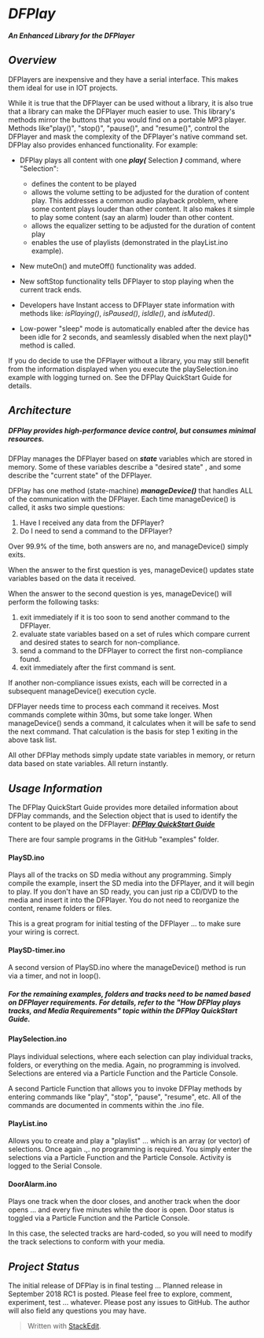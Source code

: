 


# ***DFPlay***
 ***An Enhanced Library for the DFPlayer***

## *Overview*
DFPlayers are inexpensive and they have a serial interface. This makes them ideal for use in IOT projects.

While it is true that the DFPlayer can be used without a library, it is also true that a library can make the DFPlayer much easier to use. This library's methods mirror the buttons that you would find on a portable MP3 player.  Methods like"play()", "stop()", "pause()", and "resume()",  control the DFPlayer and mask the complexity of the DFPlayer's native command set.  DFPlay also provides enhanced functionality. For example: 
* DFPlay plays all content with one ***play(*** Selection ***)*** command, where "Selection":
	*  defines the content to be played
	* allows the volume setting to be adjusted for the duration of content play.  This addresses a common audio playback problem, where some content plays louder than other content. It also makes it simple to play some content (say an alarm) louder than other content.
	* allows the equalizer setting to be adjusted for the duration of content play
	* enables the use of playlists (demonstrated in the playList.ino example). 

* New muteOn() and muteOff() functionality was added.
* New softStop functionality tells DFPlayer to stop playing when the current track ends.
* Developers have Instant access to DFPlayer state information with methods like:  *isPlaying()*, *isPaused()*, *isIdle()*, and *isMuted()*.
* Low-power "sleep" mode is automatically enabled after the device has been idle for 2 seconds, and seamlessly disabled when the next play()* method is called.

If you do decide to use the DFPlayer without a library, you may still benefit from the information displayed when you execute the playSelection.ino example with logging turned on. See the DFPlay QuickStart Guide for details. 

## *Architecture*
##### DFPlay provides high-performance device control, but consumes minimal resources.
DFPlay manages the DFPlayer based on ***state*** variables which are stored in memory. Some of these variables describe a "desired state" , and some describe the "current state" of the DFPlayer.


DFPlay has one method (state-machine) ***manageDevice()*** that handles ALL of the communication with the DFPlayer. Each time manageDevice() is called, it asks two simple questions: 
1. Have I received any data from the DFPlayer?
2. Do I need to send a command to the DFPlayer?

Over 99.9% of the time, both answers are no, and manageDevice() simply exits. 

When the answer to the first question is yes, manageDevice() updates state variables based on the data it received.

When the answer to the second question is yes, manageDevice() will perform the following tasks:

 1. exit immediately if it is too soon to send another command to the DFPlayer.
 2. evaluate state variables based on a set of rules which compare current and desired states to search for non-compliance.
 3. send a command to the DFPlayer to correct the first non-compliance found.
 4. exit immediately after the first command is sent. 
 
If another non-compliance issues exists, each  will be corrected in a subsequent manageDevice() execution cycle. 

DFPlayer needs time to process each command it receives. Most commands complete within 30ms, but some take longer. When manageDevice() sends a command, it calculates when it will be safe to send the next command. That calculation is the basis for step 1 exiting in the above task list. 

All other DFPlay methods simply update state variables in memory, or return data based on state variables. All return instantly. 

## *Usage Information*
The DFPlay QuickStart Guide provides more detailed information about DFPlay commands, and the Selection object that is used to identify the content to be played on the DFPlayer:     [******DFPlay QuickStart*** Guide***](https://docs.google.com/document/d/e/2PACX-1vTxUyPOpk9RFMaxt53oPotWyAa5pTBVzpSS2L23bq2fGhUXK08vAFPSAWQ6gENLNFoum10IWmVFkJ7I/pub)
 
 There are four sample programs in the GitHub "examples" folder. 
#### PlaySD.ino
Plays all of the tracks on SD media without any programming. Simply compile the example, insert the SD media into the DFPlayer, and it will begin to play. If you don't have an SD ready, you can just rip a CD/DVD to the media and insert it into the DFPlayer. You do not need to reorganize the content, rename folders or files.

This is a great program for initial testing of the DFPlayer ... to make sure your wiring is correct.

#### PlaySD-timer.ino
A second version of  PlaySD.ino where the manageDevice() method is run via a timer, and not in loop().

##### For the remaining examples, folders and tracks need to be named based on DFPlayer requirements. For details, refer to the "*How DFPlay plays tracks, and Media Requirements*" topic within the DFPlay QuickStart Guide. 

#### PlaySelection.ino
Plays individual selections, where each selection can play individual tracks, folders, or everything on the media. Again, no programming is involved. Selections are entered via a Particle Function and the Particle Console.  

A second Particle Function that allows you to invoke DFPlay methods by entering commands like "play", "stop", "pause", "resume", etc. All of the commands are documented in comments within the .ino file. 

#### PlayList.ino
Allows you to create and play a "playlist" ... which is an array (or vector) of selections. Once again .,. no programming is required. You simply enter the selections via a Particle Function and the Particle Console. Activity is logged to the Serial Console. 

#### DoorAlarm.ino
Plays one track when the door closes, and another track when the door opens ... and every five minutes while the door is open. Door status is toggled via a Particle Function and the Particle Console. 

In this case, the selected tracks are hard-coded, so you will need to modify the track selections to conform with your media. 
## *Project Status*
The initial release of DFPlay is in final testing ... Planned release in September 2018
RC1 is posted. Please feel free to explore, comment, experiment, test ... whatever. Please post any issues to GitHub.  The author will also field any questions you may have. 

> Written with [StackEdit](https://stackedit.io/).